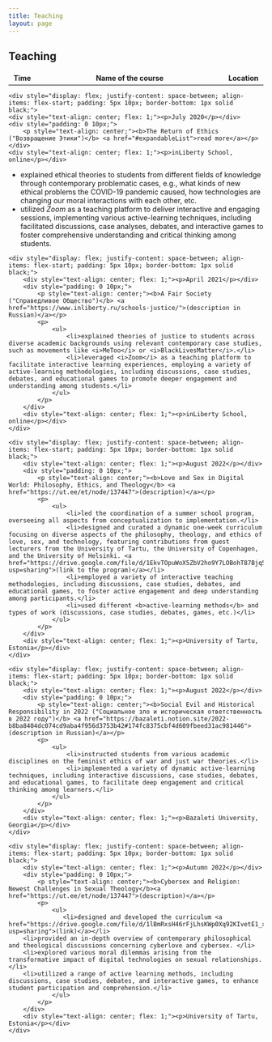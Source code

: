 ```yaml
---
title: Teaching
layout: page
---
```


<h2>Teaching</h2>


<div style="border: none;">
    <div style="display: flex; justify-content: space-between; align-items: center; padding: 5px 10px; border-bottom: 1px solid black;">
        <div style="text-align: center;"><b>Time</b></div>
        <div style="text-align: center;"><b>Name of the course</b></div>
        <div style="text-align: center;"><b>Location</b></div>
    </div>

    <div style="display: flex; justify-content: space-between; align-items: flex-start; padding: 5px 10px; border-bottom: 1px solid black;">
    <div style="text-align: center; flex: 1;"><p>July 2020</p></div>
    <div style="padding: 0 10px;">
        <p style="text-align: center;"><b>The Return of Ethics ("Возвращение Этики")</b> <a href="#expandableList">read more</a></p>
    </div>
    <div style="text-align: center; flex: 1;"><p>inLiberty School, online</p></div>
</div>

<div id="expandableList" class="hidden">
  <ul>
    <li>explained ethical theories to students from different fields of knowledge through contemporary problematic cases, e.g., what kinds of new ethical problems the COVID-19 pandemic caused, how technologies are changing our moral interactions with each other, etc.</li>
    <li>utilized <i>Zoom</i> as a teaching platform to deliver interactive and engaging sessions, implementing various active-learning techniques, including facilitated discussions, case analyses, debates, and interactive games to foster comprehensive understanding and critical thinking among students.</li>
  </ul>
</div>

    <div style="display: flex; justify-content: space-between; align-items: flex-start; padding: 5px 10px; border-bottom: 1px solid black;">
        <div style="text-align: center; flex: 1;"><p>April 2021</p></div>
        <div style="padding: 0 10px;">
            <p style="text-align: center;"><b>A Fair Society ("Справедливое Общество")</b> <a href="https://www.inliberty.ru/schools-justice/">(description in Russian)</a></p>
            <p>
                <ul>
                    <li>explained theories of justice to students across diverse academic backgrounds using relevant contemporary case studies, such as movements like <i>MeToo</i> or <i>BlackLivesMatter</i>.</li>
                    <li>leveraged <i>Zoom</i> as a teaching platform to facilitate interactive learning experiences, employing a variety of active-learning methodologies, including discussions, case studies, debates, and educational games to promote deeper engagement and understanding among students.</li>
                </ul>
            </p>
        </div>
        <div style="text-align: center; flex: 1;"><p>inLiberty School, online</p></div>
    </div>

    <div style="display: flex; justify-content: space-between; align-items: flex-start; padding: 5px 10px; border-bottom: 1px solid black;">
        <div style="text-align: center; flex: 1;"><p>August 2022</p></div>
        <div style="padding: 0 10px;">
            <p style="text-align: center;"><b>Love and Sex in Digital World: Philosophy, Ethics, and Theology</b> <a href="https://ut.ee/et/node/137447">(description)</a></p>
            <p>
                <ul>
                    <li>led the coordination of a summer school program, overseeing all aspects from conceptualization to implementation.</li>
                    <li>designed and curated a dynamic one-week curriculum focusing on diverse aspects of the philosophy, theology, and ethics of love, sex, and technology, featuring contributions from guest lecturers from the University of Tartu, the University of Copenhagen, and the University of Helsinki. <a href="https://drive.google.com/file/d/1EkvTOpuWoX5ZbV2ho9Y7LOBohT87Bjq5/view?usp=sharing">(link to the program)</a></li>
                    <li>employed a variety of interactive teaching methodologies, including discussions, case studies, debates, and educational games, to foster active engagement and deep understanding among participants.</li>
                    <li>used different <b>active-learning methods</b> and types of work (discussions, case studies, debates, games, etc.)</li>
                </ul>
            </p>
        </div>
        <div style="text-align: center; flex: 1;"><p>University of Tartu, Estonia</p></div>
    </div>

    <div style="display: flex; justify-content: space-between; align-items: flex-start; padding: 5px 10px; border-bottom: 1px solid black;">
        <div style="text-align: center; flex: 1;"><p>August 2022</p></div>
        <div style="padding: 0 10px;">
            <p style="text-align: center;"><b>Social Evil and Historical Responsibility in 2022 ("Социальное зло и историческая ответственность в 2022 году")</b> <a href="https://bazaleti.notion.site/2022-b8ba8404dc074cd9aba4f956d3753b42#174fc8375cbf4d609fbeed31ac981446">(description in Russian)</a></p>
            <p>
                <ul>
                    <li>instructed students from various academic disciplines on the feminist ethics of war and just war theories.</li>
                    <li>implemented a variety of dynamic active-learning techniques, including interactive discussions, case studies, debates, and educational games, to facilitate deep engagement and critical thinking among learners.</li>
                </ul>
            </p>
        </div>
        <div style="text-align: center; flex: 1;"><p>Bazaleti University, Georgia</p></div>
    </div>

    <div style="display: flex; justify-content: space-between; align-items: flex-start; padding: 5px 10px; border-bottom: 1px solid black;">
        <div style="text-align: center; flex: 1;"><p>Autumn 2022</p></div>
        <div style="padding: 0 10px;">
            <p style="text-align: center;"><b>Cybersex and Religion: Newest Challenges in Sexual Theology</b><a href="https://ut.ee/et/node/137447">(description)</a></p>
            <p>
                <ul>
                   <li>designed and developed the curriculum <a href="https://drive.google.com/file/d/1lBmRxsH46rFjLhsKWp0Xq92KIvetE1_x/view?usp=sharing">(link)</a></li>
		<li>provided an in-depth overview of contemporary philosophical and theological discussions concerning cyberlove and cybersex. </li>
		<li>explored various moral dilemmas arising from the transformative impact of digital technologies on sexual relationships.</li>
		<li>utilized a range of active learning methods, including discussions, case studies, debates, and interactive games, to enhance student participation and comprehension.</li>
                </ul>
            </p>
        </div>
        <div style="text-align: center; flex: 1;"><p>University of Tartu, Estonia</p></div>
    </div>
    
</div>


